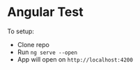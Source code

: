 # Angular Test

To setup:

- Clone repo
- Run `ng serve --open`
- App will open on `http://localhost:4200`
